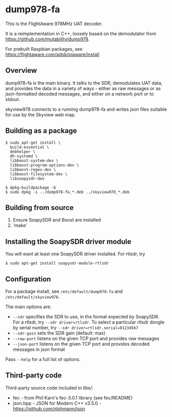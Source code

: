 # dump978-fa

This is the FlightAware 978MHz UAT decoder.

It is a reimplementation in C++, loosely based on the demodulator from
https://github.com/mutability/dump978.

For prebuilt Raspbian packages, see https://flightaware.com/adsb/piaware/install

## Overview

dump978-fa is the main binary. It talks to the SDR, demodulates UAT data,
and provides the data in a variety of ways - either as raw messages or as
json-formatted decoded messages, and either on a network port or to stdout.

skyview978 connects to a running dump978-fa and writes json files suitable
for use by the Skyview web map.

## Building as a package

```
$ sudo apt-get install \
  build-essential \
  debhelper \
  dh-systemd \
  libboost-system-dev \
  libboost-program-options-dev \
  libboost-regex-dev \
  libboost-filesystem-dev \
  libsoapysdr-dev

$ dpkg-buildpackage -b
$ sudo dpkg -i ../dump978-fa_*.deb ../skyview978_*.deb
```

## Building from source

 1. Ensure SoapySDR and Boost are installed
 2. 'make'

## Installing the SoapySDR driver module

You will want at least one SoapySDR driver installed. For rtlsdr, try

```
$ sudo apt-get install soapysdr-module-rtlsdr
```

## Configuration

For a package install, see `/etc/default/dump978-fa` and
`/etc/default/skyview978`.

The main options are:

 * `--sdr` specifies the SDR to use, in the format expected by
   SoapySDR. For a rtlsdr, try `--sdr driver=rtlsdr`. To select a
   particular rtlsdr dongle by serial number, try
   `--sdr driver=rtlsdr,serial=01234567`
 * `--sdr-gain` sets the SDR gain (default: max)
 * `--raw-port` listens on the given TCP port and provides raw messages
 * `--json-port` listens on the given TCP port and provides decoded messages
   in json format

Pass `--help` for a full list of options.

## Third-party code

Third-party source code included in libs/:

 * fec - from Phil Karn's fec-3.0.1 library (see fec/README)
 * json.hpp - JSON for Modern C++ v3.5.0 - https://github.com/nlohmann/json
